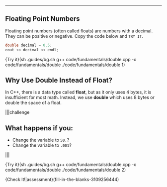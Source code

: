 ---

## Floating Point Numbers
Floating point numbers (often called floats) are numbers with a decimal. They can be positive or negative. Copy the code below and `TRY IT`.

```c++
double decimal = 0.5;
cout << decimal << endl;
```

{Try it}(sh .guides/bg.sh g++ code/fundamentals/double.cpp -o code/fundamentals/double ./code/fundamentals/double 1)

## Why Use Double Instead of Float?
In C++, there is a data type called **float**, but as it only uses 4 bytes, it is insufficient for most math. Instead, we use **double** which uses 8 bytes or double the space of a float.
  
|||challenge
## What happens if you:
* Change the variable to `50.`?
* Change the variable to `.001`?

|||

{Try it}(sh .guides/bg.sh g++ code/fundamentals/double.cpp -o code/fundamentals/double ./code/fundamentals/double 2)

{Check It!|assessment}(fill-in-the-blanks-3109256444)
